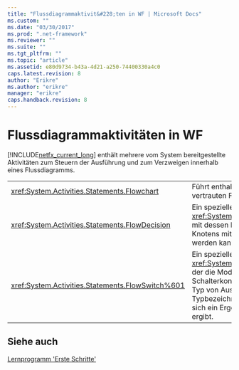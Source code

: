 ```yaml
---
title: "Flussdiagrammaktivit&#228;ten in WF | Microsoft Docs"
ms.custom: ""
ms.date: "03/30/2017"
ms.prod: ".net-framework"
ms.reviewer: ""
ms.suite: ""
ms.tgt_pltfrm: ""
ms.topic: "article"
ms.assetid: e80d9734-b43a-4d21-a250-74400330a4c0
caps.latest.revision: 8
author: "Erikre"
ms.author: "erikre"
manager: "erikre"
caps.handback.revision: 8
---
```

# Flussdiagrammaktivit&#228;ten in WF
[!INCLUDE[netfx_current_long](../../../includes/netfx-current-long-md.md)] enthält mehrere vom System bereitgestellte Aktivitäten zum Steuern der Ausführung und zum Verzweigen innerhalb eines Flussdiagramms.  
  
|||  
|-|-|  
|<xref:System.Activities.Statements.Flowchart>|Führt enthaltene Aktivitäten mithilfe des vertrauten Flussdiagrammparadigmas aus.|  
|<xref:System.Activities.Statements.FlowDecision>|Ein spezieller <xref:System.Activities.Statements.FlowNode>, mit dessen Hilfe ein Modell eines bedingten Knotens mit zwei Ergebnissen erstellt werden kann.|  
|<xref:System.Activities.Statements.FlowSwitch%601>|Ein spezieller <xref:System.Activities.Statements.FlowNode>, der die Modellierung eines Schalterkonstrukts ermöglicht, wobei ein Typ von Ausdruck verwendet wird, der im Typbezeichner der Aktivität definiert ist, und sich ein Ergebnis pro Übereinstimmung ergibt.|  
  
## Siehe auch  
 [Lernprogramm 'Erste Schritte'](../../../docs/framework/windows-workflow-foundation//getting-started-tutorial.md)